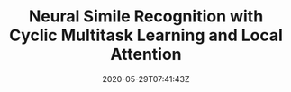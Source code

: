 ---
title: "Neural Simile Recognition with Cyclic Multitask Learning and Local Attention"
authors:
- Jiali Zeng
- Linfeng Song
- Jinsong Su
- Xie Jun
- Wei Song
- Jiebo Luo
author_notes:
- "共同一作"
- "共同一作"
- "通讯作者"
- 
- 
- 
date: "2020-05-29T07:41:43Z"
publishDate: "2025-05-29T07:41:43Z"
publication_types: [4）信息抽取]
publication: "**In Proc. of AAAI 2020.** (CCF-A类)"
---